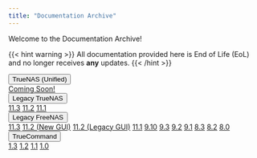 ```yaml
---
title: "Documentation Archive"
---
```


Welcome to the Documentation Archive!

{{< hint warning >}}
All documentation provided here is End of Life (EoL) and no longer receives **any** updates.
{{< /hint >}}

<div class="dropdown">
  <button onclick="myFunction()" class="dropbtn">TrueNAS (Unified)</button>
  <div id="myDropdown" class="dropdown-content">
    <a href=".">Coming Soon!</a>
  </div>
</div>

<div class="dropdown">
  <button onclick="myFunction()" class="dropbtn">Legacy TrueNAS</button>
  <div id="myDropdown" class="dropdown-content">
    <a href="https://www.truenas.com/docs/files/TrueNAS-11.3-U5-User-Guide.pdf">11.3</a>
    <a href="https://www.ixsystems.com/documentation/truenas/11.2-U8-legacy/TrueNAS-11.2-U8-Legacy-User-Guide_screen.pdf">11.2</a>
    <a href="https://www.ixsystems.com/documentation/truenas/11.1/TrueNAS.pdf">11.1</a>
  </div>
</div>

<div class="dropdown">
  <button onclick="myFunction()" class="dropbtn">Legacy FreeNAS</button>
  <div id="myDropdown" class="dropdown-content">
    <a href="https://www.ixsystems.com/documentation/freenas/11.3-U5/FreeNAS-11.3-U5-User-Guide_screen.pdf">11.3</a>
    <a href="https://www.ixsystems.com/documentation/freenas/11.2-U8/FreeNAS-11.2-U8-User-Guide_screen.pdf">11.2 (New GUI)</a>
    <a href="https://www.ixsystems.com/documentation/freenas/11.2-U8-legacy/FreeNAS-11.2-U8-Legacy-User-Guide_screen.pdf">11.2 (Legacy GUI)</a>
    <a href="https://www.ixsystems.com/documentation/freenas/11.1/FreeNAS.pdf">11.1</a>
    <a href="https://www.ixsystems.com/documentation/freenas/9.10/freenas.html">9.10</a>
    <a href="https://www.ixsystems.com/documentation/freenas/9.3/freenas.html">9.3</a>
    <a href="https://www.ixsystems.com/documentation/freenas/9.2.1/freenas9.2.1_guide.pdf">9.2</a>
    <a href="https://www.ixsystems.com/documentation/freenas/9.1.1/freenas9.1.1_guide.pdf">9.1</a>
    <a href="https://www.ixsystems.com/documentation/freenas/8.3.1/freenas8.3.1_guide.pdf">8.3</a>
    <a href="https://www.ixsystems.com/documentation/freenas/8.2/freenas8.2_guide.pdf">8.2</a>
    <a href="https://www.ixsystems.com/documentation/freenas/8.0.3/freenas8.0.3_guide.pdf">8.0</a>
  </div>
</div>

<div class="dropdown">
  <button onclick="myFunction()" class="dropbtn">TrueCommand</button>
  <div id="myDropdown" class="dropdown-content">
    <a href="https://www.truenas.com/docs/files/TrueCommand1.3Docs.pdf">1.3</a>
    <a href="https://www.ixsystems.com/documentation/truecommand/1.2/TrueCommand-Guide-1.2_screen.pdf">1.2</a>
    <a href="https://www.ixsystems.com/documentation/truecommand/1.1/TrueCommand-Guide-1.1_screen.pdf">1.1</a>
    <a href="https://www.ixsystems.com/documentation/truecommand/1.0/TrueCommand-Guide-1.0-RELEASE.pdf">1.0</a>
  </div>
</div>

<script>
// Get all drop-down buttons
const dropDownButtons = document.querySelectorAll(".dropbtn");
// Get all drop down content elements.
const dropDownContent = document.querySelectorAll(".dropdown-content");


function handleClick(event) {
  const main = event.target; // Use the event.target, the clicked element
  const className = "show"; // Spcecify the class name one time
  let myContent = null; // The drop down contents of the clicked item, if found
  dropDownContent.forEach( elem => {
    // Kludge: using parentNode since the clicked element is in it's own div.
    // It would probably be better if the querySelector above selected
    // the li-element, and then remove paretNode from the next statement.
    if ( main.parentNode.contains(elem)) {
      myContent = elem;
    } else {
      // Remove the class from every content except the clicked one.
      elem.classList.remove(className);
    }
  });
  // If the clicked have content, toggle if it is shown or not.
  if (myContent) myContent.classList.toggle(className);
}

dropDownButtons.forEach( elem => elem.addEventListener("click",  handleClick));
</script>
